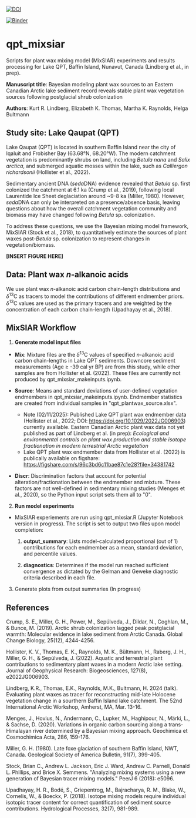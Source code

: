 [![DOI](https://zenodo.org/badge/894243495.svg)](https://doi.org/10.5281/zenodo.14861520)

[![Binder](https://mybinder.org/badge_logo.svg)](https://mybinder.org/v2/gh/kurtlindberg/qpt_mixsiar/HEAD)

# qpt_mixsiar

Scripts for plant wax mixing model (MixSIAR) experiments and results processing for Lake QPT, Baffin Island, Nunavut, Canada (Lindberg et al., in prep).

**Manuscript title**: Bayesian modeling plant wax sources to an Eastern Canadian Arctic lake sediment record reveals stable plant wax vegetation sources following postglacial shrub colonization

**Authors**: Kurt R. Lindberg, Elizabeth K. Thomas, Martha K. Raynolds, Helga Bultmann

## Study site: Lake Qaupat (QPT)

Lake Qaupat (QPT) is located in southern Baffin Island near the city of Iqaluit and Frobisher Bay (63.68&deg;N, 68.20&deg;W). The modern catchment vegetation is predominantly shrubs on land, including *Betula nana* and *Salix arctica*, and submerged aquatic mosses within the lake, such as *Calliergon richardsonii* (Hollister et al., 2022).

Sedimentary ancient DNA (*seda*DNA) evidence revealed that *Betula* sp. first colonized the catchment at 6.1 ka (Crump et al., 2019), following local Laurentide Ice Sheet deglaciation around ~9-8 ka (Miller, 1980). However, *seda*DNA can only be interpreted on a presence/absence basis, leaving questions about how the overall catchment vegetation community and biomass may have changed following *Betula* sp. colonization.

To address these questions, we use the Bayesian mixing model framework, MixSIAR (Stock et al., 2018), to quantitatively estimate the sources of plant waxes post-*Betula* sp. colonization to represent changes in vegetation/biomass. 

**[INSERT FIGURE HERE]**

## Data: Plant wax *n*-alkanoic acids

We use plant wax *n*-alkanoic acid carbon chain-length distributions and $`\delta`$<sup>13</sup>C as tracers to model the contributions of different endmember priors. $`\delta`$<sup>13</sup>C values are used as the primary tracers and are weighted by the concentration of each carbon chain-length (Upadhayay et al., 2018).


## MixSIAR Workflow

1. **Generate model input files**
   
- **Mix**: Mixture files are the $`\delta`$<sup>13</sup>C values of specified *n*-alkanoic acid carbon chain-lengths in Lake QPT sediments. Downcore sediment measurements (Age $\geq$ -39 cal yr BP) are from this study, while other samples are from Hollister et al. (2022). These files are currently not produced by qpt_mixsiar_makeinputs.ipynb.
  
- **Source**: Means and standard deviations of user-defined vegetation endmembers in qpt_mixsiar_makeinputs.ipynb. Endmember statistics are created from individual samples in "qpt_plantwax_source.xlsx".
   - Note (02/11/2025): Published Lake QPT plant wax endmember data (Hollister et al., 2022; DOI: https://doi.org/10.1029/2022JG006903) currently available. Eastern Canadian Arctic plant wax data not yet published as part of Lindberg et al. (in prep): *Ecological and environmental controls on plant wax production and stable isotope fractionation in modern terrestrial Arctic vegetation*
   - Lake QPT plant wax endmember data from Hollister et al. (2022) is publically available on figshare: https://figshare.com/s/96c3bd6c11bae87c1e28?file=34381742

- **Discr**: Discrimination factors that account for potential alteration/fractionation between the endmember and mixture. These factors are not well-defined in sedimentary mixing studies (Menges et al., 2020), so the Python input script sets them all to "0".

2. **Run model experiments**

- MixSIAR experiements are run using qpt_mixsiar.R (Jupyter Notebook version in progress). The script is set to output two files upon model completion:
  
   1. **output_summary**: Lists model-calculated proportional (out of 1) contributions for each endmember as a mean, standard deviation, and percentile values.
  
   2. **diagnostics**: Determines if the model run reached sufficient convergence as dictated by the Gelman and Geweke diagnostic criteria described in each file.
   
3. Generate plots from output summaries (In progress)

## References

Crump, S. E., Miller, G. H., Power, M., Sepúlveda, J., Dildar, N., Coghlan, M., & Bunce, M. (2019). Arctic shrub colonization lagged peak postglacial warmth: Molecular evidence in lake sediment from Arctic Canada. Global Change Biology, 25(12), 4244-4256.

Hollister, K. V., Thomas, E. K., Raynolds, M. K., Bültmann, H., Raberg, J. H., Miller, G. H., & Sepúlveda, J. (2022). Aquatic and terrestrial plant contributions to sedimentary plant waxes in a modern Arctic lake setting. Journal of Geophysical Research: Biogeosciences, 127(8), e2022JG006903.

Lindberg, K.R., Thomas, E.K., Raynolds, M.K., Bultmann, H. 2024 (talk). Evaluating plant waxes as tracer for reconstructing mid-late Holocene vegetation change in a sourthern Baffin Island lake catchment. The 52nd International Arctic Workshop, Amherst, MA, Mar. 13-16.

Menges, J., Hovius, N., Andermann, C., Lupker, M., Haghipour, N., Märki, L., & Sachse, D. (2020). Variations in organic carbon sourcing along a trans-Himalayan river determined by a Bayesian mixing approach. Geochimica et Cosmochimica Acta, 286, 159-176.

Miller, G. H. (1980). Late foxe glaciation of southern Baffin Island, NWT, Canada. Geological Society of America Bulletin, 91(7), 399-405.

Stock, Brian C., Andrew L. Jackson, Eric J. Ward, Andrew C. Parnell, Donald L. Phillips, and Brice X. Semmens. "Analyzing mixing systems using a new generation of Bayesian tracer mixing models." PeerJ 6 (2018): e5096.

Upadhayay, H. R., Bodé, S., Griepentrog, M., Bajracharya, R. M., Blake, W., Cornelis, W., & Boeckx, P. (2018). Isotope mixing models require individual isotopic tracer content for correct quantification of sediment source contributions. Hydrological Processes, 32(7), 981-989.


